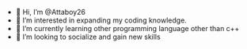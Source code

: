 - 👋 Hi, I’m @Attaboy26
- 👀 I’m interested in expanding my coding knowledge.
- 🌱 I’m currently learning other programming language other than c++
- 💞️ I’m looking to socialize and gain new skills

<!---
Attaboy26/Attaboy26 is a ✨ special ✨ repository because its `README.md` (this file) appears on your GitHub profile.
You can click the Preview link to take a look at your changes.
--->

